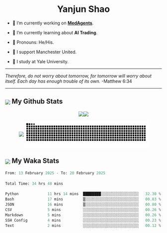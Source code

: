 

<h1 align="center">Yanjun Shao</h1>

- 🐒 I’m currently working on **[MedAgents](https://github.com/gersteinlab/MedAgents)**.

- 🦧 I’m currently learning about **AI Trading**.

- 🦍 Pronouns: He/His.

- 👹 I support Manchester United.

- 🐶 I study at Yale University.

---

<i> Therefore, do not worry about tomorrow, for tomorrow will worry about itself. Each day has enough trouble of its own. </i> -Matthew 6:34

---

<h2><img src="https://emojis.slackmojis.com/emojis/images/1579216111/7550/pikachu_wave.gif?1579216111" align="center" width="28" /> My Github Stats</h2>

<p align="center"><img align="center" src = "https://github-readme-stats.vercel.app/api?username=super-dainiu&show_icons=true&count_private=true&theme=tokyonight&hide=issues&line_height=30" width="400px"><img align="center" src = "https://github-readme-streak-stats.herokuapp.com/?user=super-dainiu&theme=tokyonight" width="400px"></p>

<p align="center"><img align="center" width="400px" src="https://github-readme-stats.vercel.app/api/top-langs/?username=super-dainiu&layout=compact&theme=tokyonight&hide=html,tex,jupyter%20notebook"><img align="center" width="400px" src="https://github.com/super-dainiu/super-dainiu/blob/output/github-contribution-grid-snake.svg"></p>

<h2><img src="https://emojis.slackmojis.com/emojis/images/1579216111/7550/pikachu_wave.gif?1579216111" align="center" width="28" /> My Waka Stats</h2>

<!--START_SECTION:waka-->

```python
From: 13 February 2025 - To: 20 February 2025

Total Time: 34 hrs 48 mins

Python             11 hrs 14 mins  ████████░░░░░░░░░░░░░░░░░   32.30 %
Bash               17 mins         ▒░░░░░░░░░░░░░░░░░░░░░░░░   00.83 %
JSON               16 mins         ▒░░░░░░░░░░░░░░░░░░░░░░░░   00.80 %
CSV                5 mins          ░░░░░░░░░░░░░░░░░░░░░░░░░   00.26 %
Markdown           5 mins          ░░░░░░░░░░░░░░░░░░░░░░░░░   00.26 %
SSH Config         4 mins          ░░░░░░░░░░░░░░░░░░░░░░░░░   00.23 %
Text               2 mins          ░░░░░░░░░░░░░░░░░░░░░░░░░   00.12 %
```

<!--END_SECTION:waka-->
